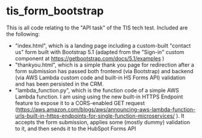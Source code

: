 # tis_form_bootstrap

This is all code relating to the "API task" of the TIS tech test. Included are the following:

* "index.html", which is a landing page including a custom-built "contact us" form built with Bootstrap 5.1 (adapted from the "Sign-in" custom component at https://getbootstrap.com/docs/5.1/examples )
* "thankyou.html", which is a simple thank you page for redirection after a form submission has passed both frontend (via Bootstrap) and backend (via AWS Lambda custom code and built-in HS Forms API) validation and has been persisted in the CRM.
* "lambda_function.py", which is the function code of a simple AWS Lambda function. I am using using the new built-in HTTPS Endpoint feature to expose it to a CORS-enabled GET request (https://aws.amazon.com/blogs/aws/announcing-aws-lambda-function-urls-built-in-https-endpoints-for-single-function-microservices/ ). It accepts the form submission, applies some (mostly dummy) validation to it, and then sends it to the HubSpot Forms API
